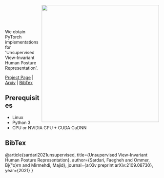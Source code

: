 <img src='imgs/last-version-overal-bnmvc2021.png' align="right" width=384>

<br><br><br>

We obtain PyTorch implementations for 'Unsupervised View-Invariant Human Posture Representation'.

[Project Page]() |  [Arxiv](https://arxiv.org/pdf/2109.08730.pdf) |  [BibTex](https://arxiv.org/pdf/2109.08730.pdf) 

## Prerequisites
- Linux 
- Python 3
- CPU or NVIDIA GPU + CUDA CuDNN


## BibTex
@article{sardari2021unsupervised,
  title={Unsupervised View-Invariant Human Posture Representation},
  author={Sardari, Faegheh and Ommer, Bj{\"o}rn and Mirmehdi, Majid},
  journal={arXiv preprint arXiv:2109.08730},
  year={2021}
}
